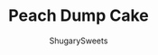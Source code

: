 ---
layout: ../../layouts/MarkdownPostLayout.astro
title: Peach Dump Cake
author: ShugarySweets
pubDate: 2020-03-30
description: "One of the easiest desserts ever, Peach Dump Cake is full of juicy peach flavor, crunchy nuts and coconut. Just dump everything in a pan, bake and enjoy!"
image_url: https://www.shugarysweets.com/wp-content/uploads/2020/04/peach-dump-cake-4.jpg
tags: ["Cake","American"]
calories: 351
protein: 3
carbohydrates: 45
fats: 18
fiber: 2
ingredients: ["2 cans (15 ounce each) sliced peaches in juice","1 box yellow cake mix","3/4 cup unsalted butter","1 cup shredded coconut","½ cup chopped pecans"]
serves: 12
time: "50 minutes"
prepTime: "5 minutes"
instructions: ["Pour both cans of peaches with juice into a 9x13 pan.  Evenly arrange the peaches in the dish.","Sprinkle the yellow cake mix over the peaches.  Melt butter and drizzle over the cake mix.","Sprinkle the coconut on top of the butter. Sprinkle the chopped pecans over the coconut.  You can adjust the amounts of coconut and pecans to your liking or omit them altogether.","Bake at 350° F for 45 minutes or until hot and bubbly and coconut and pecans are slightly browned."]
nutrition: ["351 calories","45 grams carbohydrates","31 milligrams cholesterol","18 grams fat","2 grams fiber","3 grams protein","10 grams saturated fat","352 milligrams sodium","27 grams sugar","0 grams trans fat","7 grams unsaturated fat"]
---